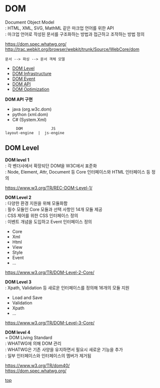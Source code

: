 # DOM
Document Object Model  
: HTML, XML, SVG, MathML 같은 마크업 언어를 위한 API    
: 마크업 언어로 작성된 문서를 구조화하는 방법과 접근하고 조작하는 방법 정의    

https://dom.spec.whatwg.org/   
http://trac.webkit.org/browser/webkit/trunk/Source/WebCore/dom    


```
문서 --> 파싱 --> 문서 객체 모델
```


- [DOM Level](#dom-level)
- [DOM Infrastructure](./dom-infrastructure.md)
- [DOM Event](./dom-event.md)
- [DOM API](./api-dom/)
- [DOM Optimization](./dom-optimization.md)


**DOM API 구현**   
- java (org.w3c.dom)
- python (xml.dom)
- C# (System.Xml)

```
     DOM             JS
layout-engine  |  js-engine
```



## DOM Level

**DOM level 1**    
: 각 벤더사에서 확장되던 DOM을 W3C에서 표준화  
: Node, Element, Attr, Document 등 Core 인터페이스와 HTML 인터페이스 등 정의     

https://www.w3.org/TR/REC-DOM-Level-1/


**DOM Level 2**   
: 다양한 환경 지원을 위해 모듈화함   
: 필수 모듈인 Core 모듈과 선택 사항인 14개 모듈 제공       
: CSS 제어를 위한 CSS 인터페이스 정의    
: 이벤트 개념을 도입하고 Event 인터페이스 정의     

- Core
- Xml
- Html
- View
- Style
- Event
- ...

https://www.w3.org/TR/DOM-Level-2-Core/


**DOM Level 3**    
: Xpath, Validation 등 새로운 인터페이스를 정의해 16개의 모듈 지원   

- Load and Save
- Validation
- Xpath
- ...

https://www.w3.org/TR/DOM-Level-3-Core/


**DOM level 4**   
= DOM Living Standard   
: WHATWG에 의해 DOM 관리      
: WHATWG은 기존 사양을 유지하면서 필요시 새로운 기능을 추가     
: 일부 인터페이스와 인터페이스의 멤버가 제거됨   

https://www.w3.org/TR/dom40/   
https://dom.spec.whatwg.org/   



[top](#)
